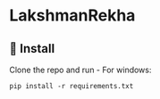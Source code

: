 # LakshmanRekha

## 🔧 Install

Clone the repo and run -
For windows:
```
pip install -r requirements.txt
```
